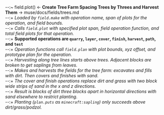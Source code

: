 --:~ field.plot() <- **Create Tree Farm Spacing Trees by Threes and Harvest Them** -> muse/docs/fields/trees.md    
--:+ _Loaded by `field.make` with operation name, span of plots for the operation, and field bounds._    
--:+ _Calls `field.plot` with specified plot span, field operation function, and total field plots for that operation._    
--:+ **Supported operations are `quarry`, `layer`, `cover`, `finish`, `harvest`, `path`, and `test`**    
--:+ _Operation functions call `field.plan` with plot bounds, xyz offset, and prototype plan for the operation._    
--:+ _Harvesting along tree lines starts above trees. Adjacent blocks are broken to get saplings from leaves._    
--:+ _Makes and harvests the fields for the tree farm: excavates and fills with dirt. Then covers and finishes with sand._    
--:+ _The cover and finish operations replace dirt and grass with two block wide strips of sand in the x and z directions._    
--:+ _Result is blocks of dirt three blocks apart in horizontal directions with sand elsewhere to restrict planting._    
--:+ _Planting (`plan.puts` as `minecraft:sapling`) only succeeds above dirt/grass/podzol._  